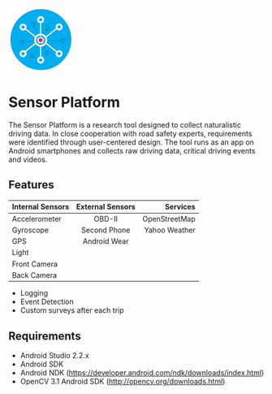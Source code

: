 ![Sensor Platform](https://github.com/mnefzger/SensorPlatform/blob/master/mobile/src/main/res/drawable/app_icon_small.png "Sensor Platform")
# Sensor Platform

The Sensor Platform is a research tool designed to collect naturalistic driving data. In close cooperation with road safety experts, requirements were identified through user-centered design. 
The tool runs as an app on Android smartphones and collects raw driving data, critical driving events and videos.

Features
-----
| **Internal Sensors**  | **External Sensors**  | **Services**          |
| ----------------- |:----------------: | ---------:        |
| Accelerometer     | OBD-II            | OpenStreetMap     |
| Gyroscope         | Second Phone        | Yahoo Weather     |
| GPS               | Android Wear      |                   |
| Light             |                   |                   |
| Front Camera      |                   |                   |
| Back Camera       |                   |                   |

* Logging
* Event Detection
* Custom surveys after each trip 

Requirements
-----
* Android Studio 2.2.x
* Android SDK 
* Android NDK (https://developer.android.com/ndk/downloads/index.html)
* OpenCV 3.1 Android SDK (http://opencv.org/downloads.html)

